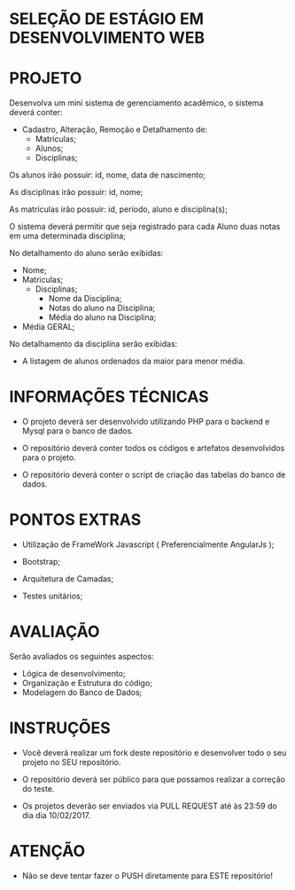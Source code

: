 # SELEÇÃO DE ESTÁGIO EM DESENVOLVIMENTO WEB #

# PROJETO #

Desenvolva um mini sistema de gerenciamento acadêmico, o sistema deverá conter:

* Cadastro, Alteração, Remoção e Detalhamento de:
  * Matrículas;
  * Alunos;
  * Disciplinas;

Os alunos irão possuir: id, nome, data de nascimento;

As disciplinas irão possuir: id, nome;

As matrículas irão possuir: id, período, aluno e disciplina(s);

O sistema deverá permitir que seja registrado para cada Aluno duas notas em uma determinada disciplina;
 
No detalhamento do aluno serão exibidas:

* Nome;
* Matriculas;
  * Disciplinas;
    * Nome da Disciplina;
    * Notas do aluno na Disciplina;
    * Média do aluno na Disciplina;
* Média GERAL;

No detalhamento da disciplina serão exibidas:

* A listagem de alunos ordenados da maior para menor média.

# INFORMAÇÕES TÉCNICAS #

* O projeto deverá ser desenvolvido utilizando PHP para o backend e Mysql para o banco de dados.

* O repositório deverá conter todos os códigos e artefatos desenvolvidos para o projeto.

* O repositório deverá conter o script de criação das tabelas do banco de dados.

# PONTOS EXTRAS #

* Utilização de FrameWork Javascript ( Preferencialmente AngularJs );

* Bootstrap;

* Arquitetura de Camadas;

* Testes unitários;

# AVALIAÇÃO #

Serão avaliados os seguintes aspectos:

  * Lógica de desenvolvimento;
  * Organização e Estrutura do código;
  * Modelagem do Banco de Dados;

# INSTRUÇÕES #

* Você deverá realizar um fork deste repositório e desenvolver todo o seu projeto no SEU repositório. 

* O repositório deverá ser público para que possamos realizar a correção do teste.

* Os projetos deverão ser enviados via PULL REQUEST até às 23:59 do dia dia 10/02/2017.

# ATENÇÃO #

* Não se deve tentar fazer o PUSH diretamente para ESTE repositório!

